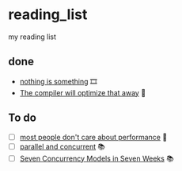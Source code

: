 # reading_list
my reading list

## done
* [nothing is something](https://www.youtube.com/watch?v=OMPfEXIlTVE) 🎞️
* [The compiler will optimize that away](https://blog.royalsloth.eu/posts/the-compiler-will-optimize-that-away/) 📰

## To do
* [ ] [most people don't care about performance](https://tratt.net/laurie/blog/entries/what_challenges_and_trade_offs_do_optimising_compilers_face.HTML) 📰
* [ ] [parallel and concurrent](https://www.oreilly.com/library/view/parallel-and-concurrent/9781449335939/) 📚
* [ ] [Seven Concurrency Models in Seven Weeks](https://www.oreilly.com/library/view/seven-concurrency-models/9781941222737/) 📚
